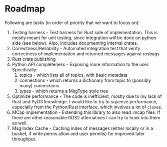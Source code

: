 # Roadmap

Following are tasks (in order of priority that we want to focus on):

1. Testing harness - Test harness for Rust side of implementation. This is mostly meant for unit testing, since integration will be done on python side (see below). Also, includes documenting internal crates.
1. Correctness/Reliability - Automated integration test that verify correctness of implementation and returned messages against rosbags
1. Rust crate publishing
1. Python API completeness - Exposing more information to the user. Specifically:
   1. topics - which lists all of topics, with basic metadata
   2. connections - which returns a dictionary from topic to (possibly many) connections
   3. types - which returns a MsgType style tree
1. Optimize performance - The code is inefficient, mostly due to my lack of Rust and PyO3 knowledge. I would like to try to squeeze performance, especially from the Python/Rust interface, which involves a lot of `clone`s.
1. MCap implementation - Extending this library to also read .mcap files. If there are other reasonable ROS2 alternatives I can try to hook into them as well.
1. Msg Index Cache - Caching index of messages (either locally or in a bucket, if write perms allow and user permits) for improved later throughput.
